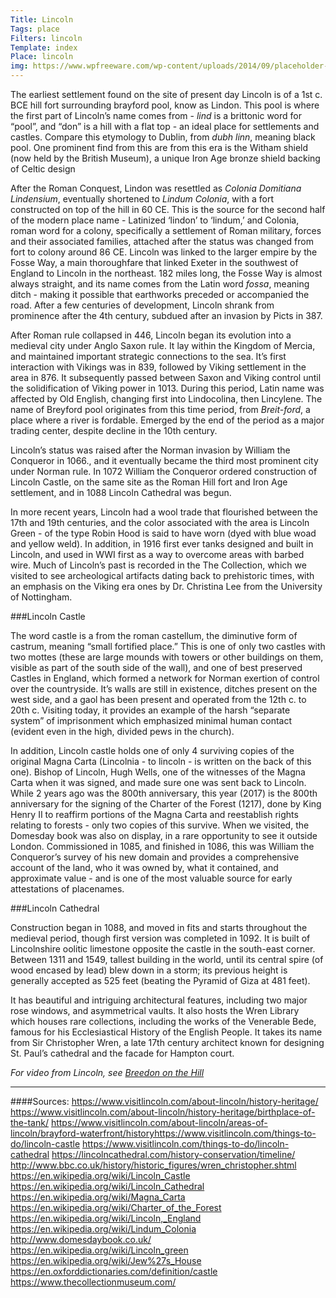 ```yaml
---
Title: Lincoln
Tags: place
Filters: lincoln
Template: index
Place: lincoln
img: https://www.wpfreeware.com/wp-content/uploads/2014/09/placeholder-images.jpg
---
```



The earliest settlement found on the site of present day Lincoln is of a 1st c. BCE hill fort surrounding brayford pool, know as Lindon. This pool is where the first part of Lincoln’s name comes from - _lind_ is a brittonic word for “pool”, and “don” is a hill with a flat top - an ideal place for settlements and castles. Compare this etymology to Dublin, from _dubh linn_, meaning black pool. One prominent find from this are from this era is the Witham shield (now held by the British Museum), a unique Iron Age bronze shield backing of Celtic design

After the Roman Conquest, Lindon was resettled as _Colonia Domitiana Lindensium_, eventually shortened to _Lindum Colonia_, with a fort constructed on top of the hill in 60 CE. This is the source for the second half of the modern place name - Latinized ‘lindon’ to ‘lindum,’ and Colonia, roman word for a colony, specifically a settlement of Roman military, forces and their associated families, attached after the status was changed from fort to colony around 86 CE. Lincoln was linked to the larger empire by the Fosse Way, a main thoroughfare that linked Exeter in the southwest of England to Lincoln in the northeast. 182 miles long, the Fosse Way is almost always straight, and its name comes from the Latin word _fossa_, meaning ditch - making it possible that earthworks preceded or accompanied the road. After a few centuries of development, Lincoln shrank from prominence after the 4th century, subdued after an invasion by Picts in 387.

After Roman rule collapsed in 446, Lincoln began its evolution into a medieval city under Anglo Saxon rule. It lay within the Kingdom of Mercia, and maintained important strategic connections to the sea. It’s first interaction with Vikings was in 839, followed by Viking settlement in the area in 876. It subsequently passed between Saxon and Viking control until the solidification of Viking power in 1013. During this period, Latin name was affected by Old English, changing first into Lindocolina, then Lincylene. The name of Breyford pool originates from this time period, from _Breit-ford_, a place where a river is fordable. Emerged by the end of the period as a major trading center, despite decline in the 10th century. 

Lincoln’s status was raised after the Norman invasion by William the Conqueror in 1066., and it eventually became the third most prominent city under Norman rule. In 1072 William the Conqueror ordered construction of Lincoln Castle, on the same site as the Roman Hill fort and Iron Age settlement, and in 1088 Lincoln Cathedral was begun.

In more recent years, Lincoln had a wool trade that flourished between the 17th and 19th centuries, and the color associated with the area is Lincoln Green - of the type Robin Hood is said to have worn (dyed with blue woad and yellow weld). In addition, in 1916 first ever tanks designed and built in Lincoln, and used in WWI first as a way to overcome areas with barbed wire. Much of Lincoln’s past is recorded in the The Collection, which we visited to see archeological artifacts dating back to prehistoric times, with an emphasis on the Viking era ones by Dr. Christina Lee from the University of Nottingham.

###Lincoln Castle

The word castle is a from the roman castellum, the diminutive form of castrum, meaning “small fortified place.” This is one of only two castles with two mottes (these are large mounds with towers or other buildings on them, visible as part of the south side of the wall), and one of best preserved Castles in England, which formed a network for Norman exertion of control over the countryside. It’s walls are still in existence, ditches present on the west side, and a gaol has been present and operated from the 12th c. to 20th c. Visiting today, it provides an example of the harsh “separate system” of imprisonment which emphasized minimal human contact (evident even in the high, divided pews in the church).

In addition, Lincoln castle holds one of only 4 surviving copies of the original Magna Carta (Lincolnia - to lincoln - is written on the back of this one). Bishop of Lincoln, Hugh Wells, one of the witnesses of the Magna Carta when it was signed, and made sure one was sent back to Lincoln. While 2 years ago was the 800th anniversary, this year (2017) is the 800th anniversary for the signing of the Charter of the Forest (1217), done by King Henry II to reaffirm portions of the Magna Carta and reestablish rights relating to forests - only two copies of this survive. When we visited, the Domesday book was also on display, in a rare opportunity to see it outside London. Commissioned in 1085, and finished in 1086, this was William the Conqueror’s survey of his new domain and provides a comprehensive account of the land, who it was owned by, what it contained, and approximate value - and is one of the most valuable source for early attestations of placenames.

###Lincoln Cathedral

Construction began in 1088, and moved in fits and starts throughout the medieval period, though first version was completed in 1092. It is built of Lincolnshire oolitic limestone opposite the castle in the south-east corner. Between 1311 and 1549, tallest building in the world, until its central spire (of wood encased by lead) blew down in a storm; its previous height is generally accepted as 525 feet (beating the Pyramid of Giza at 481 feet).

It has beautiful and intriguing architectural features, including two major rose windows, and asymmetrical vaults. It also hosts the Wren Library which houses rare collections, including the works of the Venerable Bede, famous for his Ecclesiastical History of the English People. It takes its name from Sir Christopher Wren, a late 17th century architect known for designing St. Paul’s cathedral and the facade for Hampton court. 


_For video from Lincoln, see [Breedon on the Hill](places?breedon-saltst)_

***

####Sources:
https://www.visitlincoln.com/about-lincoln/history-heritage/
https://www.visitlincoln.com/about-lincoln/history-heritage/birthplace-of-the-tank/
https://www.visitlincoln.com/about-lincoln/areas-of-lincoln/brayford-waterfront/historyhttps://www.visitlincoln.com/things-to-do/lincoln-castle
https://www.visitlincoln.com/things-to-do/lincoln-cathedral
https://lincolncathedral.com/history-conservation/timeline/
http://www.bbc.co.uk/history/historic_figures/wren_christopher.shtml
https://en.wikipedia.org/wiki/Lincoln_Castle
https://en.wikipedia.org/wiki/Lincoln_Cathedral
https://en.wikipedia.org/wiki/Magna_Carta
https://en.wikipedia.org/wiki/Charter_of_the_Forest
https://en.wikipedia.org/wiki/Lincoln,_England
https://en.wikipedia.org/wiki/Lindum_Colonia
http://www.domesdaybook.co.uk/
https://en.wikipedia.org/wiki/Lincoln_green
https://en.wikipedia.org/wiki/Jew%27s_House
https://en.oxforddictionaries.com/definition/castle
https://www.thecollectionmuseum.com/

